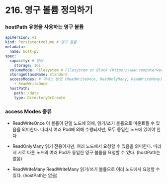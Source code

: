 # 216. 영구 볼륨 정의하기

### hostPath 유형을 사용하는 영구 볼륨
```yaml
apiVersion: v1
kind: PersistentVolume # 영구 볼륨
metadata:
  name: host-pv
spec:
  capacity: # 용량
    storage: 1Gi
  volumeMode: Filesystem # Filesystem or Block (https://www.computerweekly.com/feature/Storage-pros-and-cons-Block-vs-file-vs-object-storage)
  storageClassName: standard
  accessModes: # 액세스 방법 (ReadWriteOnce, ReadOnlyMany, ReadWriteMany)
    - ReadWriteOnce 
  hostPath:
    path: /data
    type: DirectoryOrCreate
```

### access Modes 종류
- ReadWriteOnce
이 볼륨이 단일 노드에 의해, 읽기/쓰기 볼륨으로 마운트될 수 있음을 의미한다. 따라서 여러 Pod에 의해 수행되지만, 모두 동일한 노드에 있어야 한다.

- ReadOnlyMany
읽기 전용이지만, 여러 노드에서 요청할 수 있음을 의미한다. 따라서 서로 다른 노드의 여러 Pod가 동일한 영구 볼륨을 요청할 수 있다. (hostPath는 없음)

- ReadWriteMany
ReadWriteMany 읽기/쓰기 볼륨으로 여러 노드에서 요청할 수 있다. (hostPath는 없음)